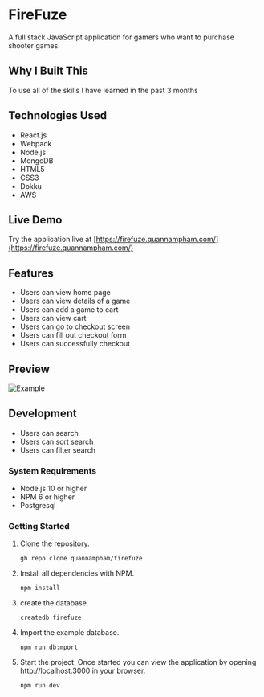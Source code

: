 # FireFuze

A full stack JavaScript application for gamers who want to purchase shooter games.

## Why I Built This

To use all of the skills I have learned in the past 3 months

## Technologies Used

- React.js
- Webpack
- Node.js
- MongoDB
- HTML5
- CSS3
- Dokku
- AWS

## Live Demo

Try the application live at [https://firefuze.quannampham.com/](https://firefuze.quannampham.com/)

## Features

- Users can view home page
- Users can view details of a game
- Users can add a game to cart
- Users can view cart
- Users can go to checkout screen
- Users can fill out checkout form
- Users can successfully checkout

## Preview

![Example](assets/example.gif)

## Development
- Users can search
- Users can sort search
- Users can filter search

### System Requirements

- Node.js 10 or higher
- NPM 6 or higher
- Postgresql

### Getting Started

1. Clone the repository.

    ```shell
    gh repo clone quannampham/firefuze
    ```

1. Install all dependencies with NPM.

    ```shell
    npm install
    ```

1. create the database.

    ```shell
    createdb firefuze
    ```

1. Import the example database.

    ```shell
    npm run db:mport
    ```

1. Start the project. Once started you can view the application by opening http://localhost:3000 in your browser.

    ```shell
    npm run dev
    ```
